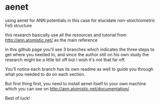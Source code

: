 # aenet
using aenet for ANN potentials in this case for elucidate non-stoichiometric FeS structure

this research basically use all the resources and tutorial from http://ann.atomistic.net/ as the main reference

in this github page you'll see 3 branches which indicates the three steps to get where you needed to,
and since the author still on his own study the research might be a little bit off but I wish it's not that far off.

You'll notice each branch has its own readme as well to guide you through what you needed to do on each section.

But first thing first, you need to install aenet itself to your own machine which you can see on http://ann.atomistic.net/documentation/

Best of luck!
